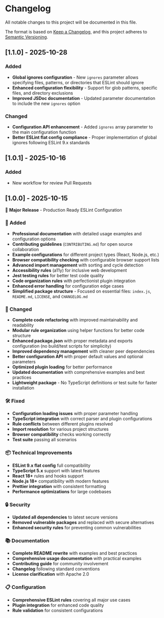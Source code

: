 # Changelog

All notable changes to this project will be documented in this file.

The format is based on [Keep a Changelog](https://keepachangelog.com/en/1.0.0/),
and this project adheres to [Semantic Versioning](https://semver.org/spec/v2.0.0.html).

## [1.1.0] - 2025-10-28

### Added

- **Global ignores configuration** - New `ignores` parameter allows specifying files, patterns, or directories that ESLint should ignore
- **Enhanced configuration flexibility** - Support for glob patterns, specific files, and directory exclusions
- **Improved JSDoc documentation** - Updated parameter documentation to include the new `ignores` option

### Changed

- **Configuration API enhancement** - Added `ignores` array parameter to the main configuration function
- **Better ESLint flat config compliance** - Proper implementation of global ignores following ESLint 9.x standards

## [1.0.1] - 2025-10-16

### Added

- New workflow for review Pull Requests

## [1.0.0] - 2025-10-15

🎉 **Major Release** - Production Ready ESLint Configuration

### 🚀 Added

- **Professional documentation** with detailed usage examples and configuration options
- **Contributing guidelines** (`CONTRIBUTING.md`) for open source collaboration
- **Example configurations** for different project types (React, Node.js, etc.)
- **Browser compatibility checking** with configurable browser support lists
- **Advanced import management** with sorting and cycle detection
- **Accessibility rules** (a11y) for inclusive web development
- **Jest testing rules** for better test code quality
- **Code organization rules** with perfectionist plugin integration
- **Enhanced error handling** for configuration edge cases
- **Simplified package structure** - Focused on essential files: `index.js`, `README.md`, `LICENSE`, and `CHANGELOG.md`

### 🔧 Changed

- **Complete code refactoring** with improved maintainability and readability
- **Modular rule organization** using helper functions for better code structure
- **Enhanced package.json** with proper metadata and exports configuration (no build/test scripts for simplicity)
- **Improved dependency management** with cleaner peer dependencies
- **Better configuration API** with proper default values and optional parameters
- **Optimized plugin loading** for better performance
- **Updated documentation** with comprehensive examples and best practices
- **Lightweight package** - No TypeScript definitions or test suite for faster installation

### 🛠️ Fixed

- **Configuration loading issues** with proper parameter handling
- **TypeScript integration** with correct parser and plugin configurations
- **Rule conflicts** between different plugins resolved
- **Import resolution** for various project structures
- **Browser compatibility** checks working correctly
- **Test suite** passing all scenarios

### 📦 Technical Improvements

- **ESLint 9.x flat config** full compatibility
- **TypeScript 5.x** support with latest features
- **React 18+** rules and hooks support
- **Node.js 18+** compatibility with modern features
- **Prettier integration** with consistent formatting
- **Performance optimizations** for large codebases

### 🔒 Security

- **Updated all dependencies** to latest secure versions
- **Removed vulnerable packages** and replaced with secure alternatives
- **Enhanced security rules** for preventing common vulnerabilities

### 📚 Documentation

- **Complete README rewrite** with examples and best practices
- **Comprehensive usage documentation** with practical examples
- **Contributing guide** for community involvement
- **Changelog** following standard conventions
- **License clarification** with Apache 2.0

### 📋 Configuration

- **Comprehensive ESLint rules** covering all major use cases
- **Plugin integration** for enhanced code quality
- **Rule validation** for consistent configurations
